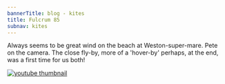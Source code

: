 ```yaml
---
bannerTitle: blog - kites
title: Fulcrum 85
subnav: kites
---
```


Always seems to be great wind on the beach at Weston-super-mare. Pete on the camera. The close fly-by, more of a 'hover-by' perhaps, at the end, was a first time for us both!

<a href="https://youtu.be/izt_6rVbLqQ">
    <img src="https://img.youtube.com/vi/izt_6rVbLqQ/0.jpg" alt="youtube thumbnail" />
</a>


